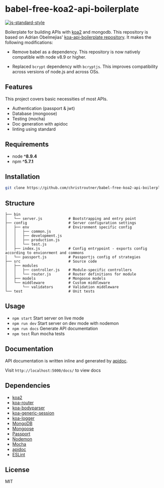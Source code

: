 # babel-free-koa2-api-boilerplate
[![js-standard-style](https://img.shields.io/badge/code%20style-standard-brightgreen.svg)](http://standardjs.com)

Boilerplate for building APIs with [koa2](https://github.com/koajs/koa/tree/v2.x) and mongodb.
This repository is based on Adrian Obelmejias' [koa-api-boilerplate repository](https://github.com/adrianObel/koa2-api-boilerplate).
It makes the following modifications:

- Remove babel as a dependency. This repository is now natively compatible with
  node v8.9 or higher.

- Replaced `bcrypt` dependency with `bcryptjs`. This improves compatibility across
  versions of node.js and across OSs.

## Features
This project covers basic necessities of most APIs.
* Authentication (passport & jwt)
* Database (mongoose)
* Testing (mocha)
* Doc generation with apidoc
* linting using standard



## Requirements
* node __^8.9.4__
* npm __^5.7.1__

## Installation
```bash
git clone https://github.com/christroutner/babel-free-koa2-api-boilerplate.git
```

## Structure
```
├── bin
│   └── server.js            # Bootstrapping and entry point
├── config                   # Server configuration settings
│   ├── env                  # Environment specific config
│   │   ├── common.js
│   │   ├── development.js
│   │   ├── production.js
│   │   └── test.js
│   ├── index.js             # Config entrypoint - exports config according to envionrment and commons
│   └── passport.js          # Passportjs config of strategies
├── src                      # Source code
│   ├── modules
│   │   ├── controller.js    # Module-specific controllers
│   │   └── router.js        # Router definitions for module
│   ├── models               # Mongoose models
│   └── middleware           # Custom middleware
│       └── validators       # Validation middleware
└── test                     # Unit tests
```

## Usage
* `npm start` Start server on live mode
* `npm run dev` Start server on dev mode with nodemon
* `npm run docs` Generate API documentation
* `npm test` Run mocha tests

## Documentation
API documentation is written inline and generated by [apidoc](http://apidocjs.com/).

Visit `http://localhost:5000/docs/` to view docs


## Dependencies
* [koa2](https://github.com/koajs/koa/tree/v2.x)
* [koa-router](https://github.com/alexmingoia/koa-router)
* [koa-bodyparser](https://github.com/koajs/bodyparser)
* [koa-generic-session](https://github.com/koajs/generic-session)
* [koa-logger](https://github.com/koajs/logger)
* [MongoDB](http://mongodb.org/)
* [Mongoose](http://mongoosejs.com/)
* [Passport](http://passportjs.org/)
* [Nodemon](http://nodemon.io/)
* [Mocha](https://mochajs.org/)
* [apidoc](http://apidocjs.com/)
* [ESLint](http://eslint.org/)

## License
MIT
